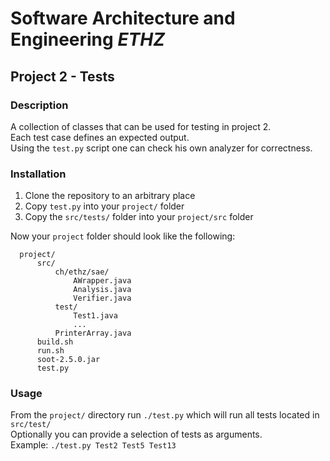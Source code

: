 # Software Architecture and Engineering *ETHZ*
## Project 2 - Tests

### Description ###
A collection of classes that can be used for testing in project 2.  
Each test case defines an expected output.  
Using the `test.py` script one can check his own analyzer for correctness.

### Installation ###
1. Clone the repository to an arbitrary place
2. Copy `test.py` into your `project/` folder
3. Copy the `src/tests/` folder into your `project/src` folder

Now your `project` folder should look like the following:
```
  project/
      src/
          ch/ethz/sae/
              AWrapper.java
              Analysis.java
              Verifier.java
          test/
              Test1.java
              ...
          PrinterArray.java
      build.sh
      run.sh
      soot-2.5.0.jar
      test.py
```

### Usage ###
From the `project/` directory run `./test.py` which will run all tests located in `src/test/`  
Optionally you can provide a selection of tests as arguments.  
Example: `./test.py Test2 Test5 Test13`

